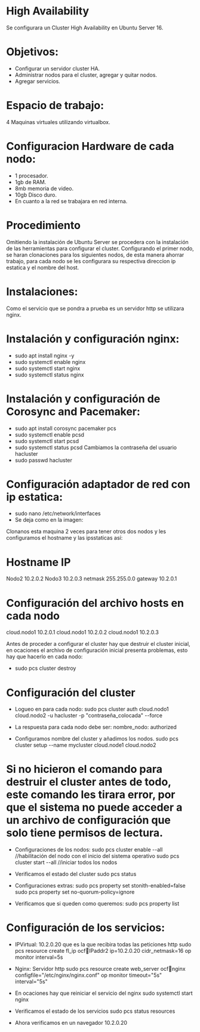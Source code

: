 # High Availability

Se configurara un Cluster High Availability en Ubuntu Server 16.


# Objetivos:

- Configurar un servidor cluster HA.
- Administrar nodos para el cluster, agregar y quitar nodos.
- Agregar servicios.


# Espacio de trabajo:

4 Maquinas virtuales utilizando virtualbox. 


# Configuracion Hardware de cada nodo:

- 1 procesador.
- 1gb de RAM.
- 8mb memoria de video.
- 10gb Disco duro.
- En cuanto a la red se trabajara en red interna.

# Procedimiento

Omitiendo la instalación de Ubuntu Server se procedera con la instalación de las herramientas para configurar el cluster.
Configurando el primer nodo, se haran clonaciones para los siguientes nodos, de esta manera ahorrar trabajo, para cada nodo
se les configurara su respectiva direccion ip estatica y el nombre del host.


# Instalaciones:

Como el servicio que se pondra a prueba es un servidor http se utilizara nginx.

# Instalación y configuración nginx:

- sudo apt install nginx -y
- sudo systemctl enable nginx
- sudo systemctl start nginx
- sudo systemctl status nginx

# Instalación y configuración de Corosync and Pacemaker:

- sudo apt install corosync pacemaker pcs
- sudo systemctl enable pcsd
- sudo systemctl start pcsd
- sudo systemctl status pcsd
Cambiamos la contraseña del usuario hacluster
- sudo passwd hacluster

# Configuración adaptador de red con ip estatica:
- sudo nano /etc/network/interfaces
- Se deja como en la imagen:

Clonanos esta maquina 2 veces para tener otros dos nodos y les configuramos el hostname y las ipsstaticas así:

# Hostname      IP
Nodo2           10.2.0.2
Nodo3           10.2.0.3
netmask         255.255.0.0
gateway         10.2.0.1

# Configuración del archivo hosts en cada nodo
cloud.nodo1     10.2.0.1
cloud.nodo1     10.2.0.2
cloud.nodo1     10.2.0.3

Antes de proceder a configurar el cluster hay que destruir el cluster inicial, en ocaciones el archivo de configuración inicial presenta problemas, esto hay que hacerlo en cada nodo:

- sudo pcs cluster destroy

# Configuración del cluster

- Logueo en para cada nodo:
sudo pcs cluster auth cloud.nodo1 cloud.nodo2 -u hacluster -p "contraseña_colocada" --force
- La respuesta para cada nodo debe ser:
nombre_nodo: authorized

- Configuramos nombre del cluster y añadimos los nodos.
sudo pcs cluster setup --name mycluster cloud.node1 cloud.nodo2
# Si no hicieron el comando para destruir el cluster antes de todo, este comando les tirara error, por que el sistema no puede acceder a un archivo de configuración que solo tiene permisos de lectura. 

- Configuraciones de los nodos:
sudo pcs cluster enable --all //habilitación del nodo con el inicio del sistema operativo
sudo pcs cluster start --all //iniciar todos los nodos

- Verificamos el estado del cluster
sudo pcs status

- Configuraciones extras:
sudo pcs property set stonith-enabled=false
sudo pcs property set no-quorum-policy=ignore

- Verificamos que si queden como queremos:
sudo pcs property list

# Configuración de los servicios:

- IPVirtual: 10.2.0.20 que es la que recibira todas las peticiones http
sudo pcs resource create fl_ip ocf:heartbeat:IPaddr2 ip=10.2.0.20 cidr_netmask=16 op monitor interval=5s

- Nginx: Servidor http
sudo pcs resource create web_server ocf:heartbeat:nginx configfile="/etc/nginx/nginx.conf" op monitor timeout="5s" interval="5s"

- En ocaciones hay que reiniciar el servicio del nginx
sudo systemctl start nginx

- Verificamos el estado de los servicios
sudo pcs status resources

- Ahora verificamos en un navegador 10.2.0.20


